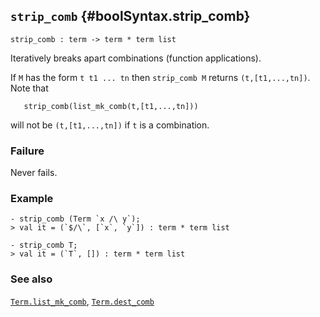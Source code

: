 ## `strip_comb` {#boolSyntax.strip_comb}


```
strip_comb : term -> term * term list
```



Iteratively breaks apart combinations (function applications).


If `M` has the form `t t1 ... tn` then `strip_comb M` returns
`(t,[t1,...,tn])`. Note that
    
       strip_comb(list_mk_comb(t,[t1,...,tn]))
    
will not be `(t,[t1,...,tn])` if `t` is a combination.

### Failure

Never fails.

### Example

    
    - strip_comb (Term `x /\ y`);
    > val it = (`$/\`, [`x`, `y`]) : term * term list
    
    - strip_comb T;
    > val it = (`T`, []) : term * term list
    



### See also

[`Term.list_mk_comb`](#Term.list_mk_comb), [`Term.dest_comb`](#Term.dest_comb)

